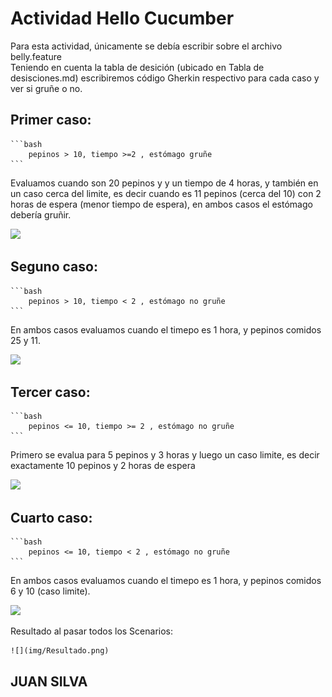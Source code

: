 # Actividad Hello Cucumber  
  
Para esta actividad, únicamente se debía escribir sobre el archivo belly.feature  
Teniendo en cuenta la tabla de desición (ubicado en Tabla de desisciones.md) escribiremos código Gherkin respectivo para cada caso y ver si gruñe o no.  
  
    
## Primer caso:  
	```bash
		pepinos > 10, tiempo >=2 , estómago gruñe
	```  

Evaluamos cuando son 20 pepinos y y un tiempo de 4 horas, y también en un caso cerca del limite, es decir cuando es 11 pepinos (cerca del 10) con 2 horas de espera (menor tiempo de espera), en ambos casos el estómago debería gruñir.  
  
  ![](img/Gruñe.png)  
  
    
    
## Seguno caso:  

	```bash
		pepinos > 10, tiempo < 2 , estómago no gruñe
	```  
 
En ambos casos evaluamos cuando el timepo es 1 hora, y pepinos comidos 25 y 11.  
  
  ![](img/NoGruñe_pocoTiempo.png)  
    
      
## Tercer caso:  

	```bash
		pepinos <= 10, tiempo >= 2 , estómago no gruñe
	```  
 
Primero se evalua para 5 pepinos y 3 horas y luego un caso limite, es decir exactamente 10 pepinos y 2 horas de espera
  
  ![](img/NoGruñe_pocosPepinos.png)
    
  
        
## Cuarto caso:  

	```bash
		pepinos <= 10, tiempo < 2 , estómago no gruñe
	```  
 
En ambos casos evaluamos cuando el timepo es 1 hora, y pepinos comidos 6 y 10 (caso limite).  
  
  ![](img/NoGruñe_pocoTiempoPepino.png)  
    
      
Resultado al pasar todos los Scenarios:  
  
    ![](img/Resultado.png)  
      
## JUAN SILVA        
           



